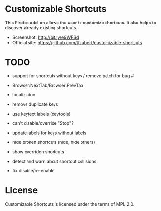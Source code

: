 # Customizable Shortcuts

This Firefox add-on allows the user to customize shortcuts. It also helps to
discover already existing shortcuts.

- Screenshot: <http://bit.ly/e9WFSd>
- Official site: <https://github.com/ttaubert/customizable-shortcuts>

# TODO

* support for shortcuts without keys / remove patch for bug #
* Browser:NextTab/Browser:PrevTab

* localization
* remove duplicate keys
* use keytext labels (devtools)
* can't disable/override "Stop"?
* update labels for keys without labels
* hide broken shortcuts (hide, hide others)

* show overriden shortcuts
* detect and warn about shortcut collisions

* fix disable/re-enable

# License

Customizable Shortcuts is licensed under the terms of MPL 2.0.
